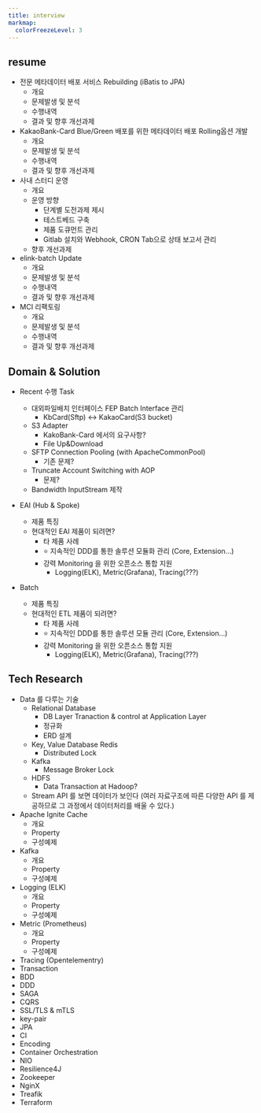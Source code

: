 ```yaml
---
title: interview
markmap:
  colorFreezeLevel: 3
---
```


## resume

- 전문 메타데이터 배포 서비스 Rebuilding (iBatis to JPA)
  - 개요
  - 문제발생 및 분석
  - 수행내역
  - 결과 및 향후 개선과제
- KakaoBank-Card Blue/Green 배포를 위한 메타데이터 배포 Rolling옵션 개발
  - 개요
  - 문제발생 및 분석
  - 수행내역
  - 결과 및 향후 개선과제
- 사내 스터디 운영
  - 개요
  - 운영 방향
    - 단계별 도전과제 제시
    - 테스트베드 구축
    - 제품 도큐먼트 관리
    - Gitlab 설치와 Webhook, CRON Tab으로 상태 보고서 관리
  - 향후 개선과제
- elink-batch Update
  - 개요
  - 문제발생 및 분석
  - 수행내역
  - 결과 및 향후 개선과제
- MCI 리팩토링
  - 개요
  - 문제발생 및 분석
  - 수행내역
  - 결과 및 향후 개선과제

## Domain & Solution

- Recent 수행 Task
  - 대외파일배치 인터페이스 FEP Batch Interface 관리
    - KbCard(Sftp) <-> KakaoCard(S3 bucket)
  - S3 Adapter
    - KakoBank-Card 에서의 요구사항?
    - File Up&Download 
  - SFTP Connection Pooling (with ApacheCommonPool)
    - 기존 문제?
  - Truncate Account Switching with AOP
    - 문제?
  - Bandwidth InputStream 제작

- EAI (Hub & Spoke)
  - 제품 특징
  - 현대적인 EAI 제품이 되려면?
    - 타 제품 사례
    - ⭐️ 지속적인 DDD를 통한 솔루션 모듈화 관리 (Core, Extension...)
    - 강력 Monitoring 을 위한 오픈소스 통합 지원
      - Logging(ELK), Metric(Grafana), Tracing(???)
     
- Batch
  - 제품 특징
  - 현대적인 ETL 제품이 되려면?
    - 타 제품 사례
    - ⭐️ 지속적인 DDD를 통한 솔루션 모듈 관리 (Core, Extension...)
    - 강력 Monitoring 을 위한 오픈소스 통합 지원
      - Logging(ELK), Metric(Grafana), Tracing(???)

## Tech Research

- Data 를 다루는 기술
  - Relational Database
    - DB Layer Tranaction & control at Application Layer 
    - 정규화
    - ERD 설계
  - Key, Value Database Redis
    - Distributed Lock
  - Kafka
    - Message Broker Lock
  - HDFS
    - Data Transaction at Hadoop?
  - Stream API 를 보면 데이터가 보인다 (여러 자료구조에 따른 다양한 API 를 제공하므로 그 과정에서 데이터처리를 배울 수 있다.)
- Apache Ignite Cache
  - 개요
  - Property
  - 구성예제
- Kafka
  - 개요
  - Property
  - 구성예제
- Logging (ELK)
  - 개요
  - Property
  - 구성예제
- Metric (Prometheus)
  - 개요
  - Property
  - 구성예제
- Tracing (Opentelementry)
- Transaction
- BDD
- DDD
- SAGA
- CQRS
- SSL/TLS & mTLS
- key-pair
- JPA
- CI
- Encoding
- Container Orchestration
- NIO
- Resilience4J
- Zookeeper
- NginX
- Treafik
- Terraform
